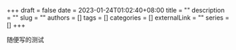 +++ 
draft = false
date = 2023-01-24T01:02:40+08:00
title = ""
description = ""
slug = ""
authors = []
tags = []
categories = []
externalLink = ""
series = []
+++

随便写的测试

